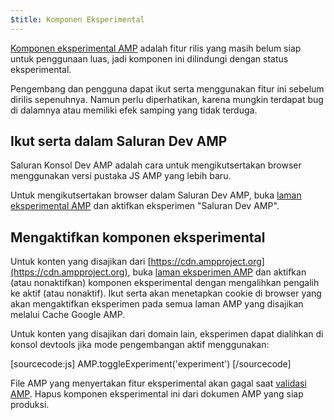 ```yaml
---
$title: Komponen Eksperimental
---
```


[Komponen eksperimental AMP](https://github.com/ampproject/amphtml/tree/master/tools/experiments)
adalah fitur rilis yang masih belum siap untuk penggunaan luas, jadi komponen ini dilindungi dengan status eksperimental.

Pengembang dan pengguna dapat ikut serta menggunakan fitur ini sebelum dirilis sepenuhnya.
Namun perlu diperhatikan, karena mungkin terdapat bug di dalamnya atau memiliki efek samping yang tidak terduga.

## Ikut serta dalam Saluran Dev AMP

Saluran Konsol Dev AMP adalah cara untuk mengikutsertakan browser menggunakan versi pustaka JS AMP yang lebih baru.

Untuk mengikutsertakan browser dalam Saluran Dev AMP,
buka [laman eksperimental AMP](https://cdn.ampproject.org/experiments.html)
dan aktifkan eksperimen "Saluran Dev AMP".

## Mengaktifkan komponen eksperimental

Untuk konten yang disajikan dari [https://cdn.ampproject.org](https://cdn.ampproject.org),
buka [laman eksperimen AMP](https://cdn.ampproject.org/experiments.html)
dan aktifkan (atau nonaktifkan) komponen eksperimental dengan mengalihkan pengalih ke aktif (atau nonaktif). Ikut serta akan menetapkan cookie di browser yang akan mengaktifkan eksperimen pada semua laman AMP yang disajikan melalui Cache Google AMP.

Untuk konten yang disajikan dari domain lain, eksperimen dapat dialihkan di konsol devtools jika mode pengembangan aktif menggunakan:

[sourcecode:js]
AMP.toggleExperiment('experiment')
[/sourcecode]

File AMP yang menyertakan fitur eksperimental akan gagal saat
[validasi AMP](/docs/guides/validate.html).
Hapus komponen eksperimental ini dari dokumen AMP yang siap produksi.
